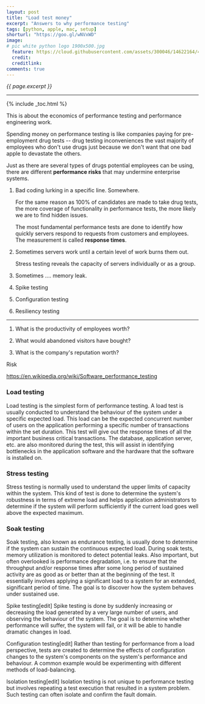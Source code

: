 ```yaml
---
layout: post
title: "Load test money"
excerpt: "Answers to why performance testing"
tags: [python, apple, mac, setup]
shorturl: "https://goo.gl/wNVxWD"
image:
# pic white python logo 1900x500.jpg
  feature: https://cloud.githubusercontent.com/assets/300046/14622164/4230c848-0585-11e6-957b-be11147346e6.jpg
  credit: 
  creditlink: 
comments: true
---
```

<i>{{ page.excerpt }}</i>
<hr />

{% include _toc.html %}

This is about the economics of performance testing and performance engineering work.

Spending money on performance testing is like companies paying for pre-employment drug tests --
drug testing inconveniences the vast majority of employees who don't use drugs
just because we don't want that one bad apple to devastate the others.

Just as there are several types of drugs potential employees can be using, 
there are different <strong>performance risks</strong> that may undermine enterprise systems.

1. Bad coding lurking in a specific line. Somewhere.

   For the same reason as 100% of candidates are made to take drug tests,
   the more coverage of functionality in performance tests, the more likely we are to find hidden issues.

   The most fundamental performance tests are done to identify how quickly servers respond
   to requests from customers and employees. The measurement is called
   <strong>response times</strong>.

2. Sometimes servers work until a certain level of work burns them out.

   Stress testing reveals the capacity of servers individually or as a group.

3. Sometimes .... memory leak.

4. Spike testing

5. Configuration testing

6. Resiliency testing

<hr />

1. What is the productivity of employees worth?

2. What would abandoned visitors have bought?

3. What is the company's reputation worth?

Risk

https://en.wikipedia.org/wiki/Software_performance_testing


### Load testing

Load testing is the simplest form of performance testing. A load test is usually conducted to understand the behaviour of the system under a specific expected load. This load can be the expected concurrent number of users on the application performing a specific number of transactions within the set duration. This test will give out the response times of all the important business critical transactions. The database, application server, etc. are also monitored during the test, this will assist in identifying bottlenecks in the application software and the hardware that the software is installed on.

### Stress testing

Stress testing is normally used to understand the upper limits of capacity within the system. This kind of test is done to determine the system's robustness in terms of extreme load and helps application administrators to determine if the system will perform sufficiently if the current load goes well above the expected maximum.

### Soak testing

Soak testing, also known as endurance testing, is usually done to determine if the system can sustain the continuous expected load. During soak tests, memory utilization is monitored to detect potential leaks. Also important, but often overlooked is performance degradation, i.e. to ensure that the throughput and/or response times after some long period of sustained activity are as good as or better than at the beginning of the test. It essentially involves applying a significant load to a system for an extended, significant period of time. The goal is to discover how the system behaves under sustained use.

Spike testing[edit]
Spike testing is done by suddenly increasing or decreasing the load generated by a very large number of users, and observing the behaviour of the system. The goal is to determine whether performance will suffer, the system will fail, or it will be able to handle dramatic changes in load.

Configuration testing[edit]
Rather than testing for performance from a load perspective, tests are created to determine the effects of configuration changes to the system's components on the system's performance and behaviour. A common example would be experimenting with different methods of load-balancing.

Isolation testing[edit]
Isolation testing is not unique to performance testing but involves repeating a test execution that resulted in a system problem. Such testing can often isolate and confirm the fault domain.